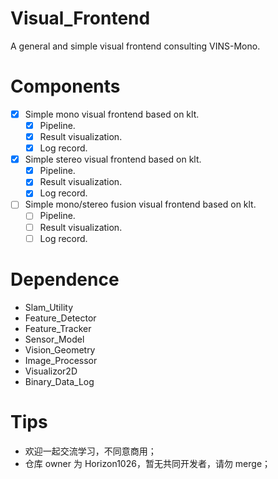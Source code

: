 # Visual_Frontend
A general and simple visual frontend consulting VINS-Mono.

# Components
- [x] Simple mono visual frontend based on klt.
    - [x] Pipeline.
    - [x] Result visualization.
    - [x] Log record.
- [x] Simple stereo visual frontend based on klt.
    - [x] Pipeline.
    - [x] Result visualization.
    - [x] Log record.
- [ ] Simple mono/stereo fusion visual frontend based on klt.
    - [ ] Pipeline.
    - [ ] Result visualization.
    - [ ] Log record.

# Dependence
- Slam_Utility
- Feature_Detector
- Feature_Tracker
- Sensor_Model
- Vision_Geometry
- Image_Processor
- Visualizor2D
- Binary_Data_Log

# Tips
- 欢迎一起交流学习，不同意商用；
- 仓库 owner 为 Horizon1026，暂无共同开发者，请勿 merge；
